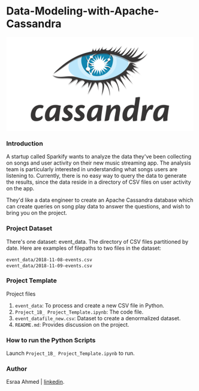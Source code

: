 # Data-Modeling-with-Apache-Cassandra
<img src="images/apache_cassandra-ar21.png" align="center" width="500" height="250">

### Introduction
A startup called Sparkify wants to analyze the data they've been collecting on songs and user activity on their new music streaming app. The analysis team is particularly interested in understanding what songs users are listening to. Currently, there is no easy way to query the data to generate the results, since the data reside in a directory of CSV files on user activity on the app.

They'd like a data engineer to create an Apache Cassandra database which can create queries on song play data to answer the questions, and wish to bring you on the project.

### Project Dataset

There's one dataset: event_data. The directory of CSV files partitioned by date. 
Here are examples of filepaths to two files in the dataset:
```
event_data/2018-11-08-events.csv
event_data/2018-11-09-events.csv
```
### Project Template
Project files<br>

1. `event_data`: To process and create a new CSV file in Python.
2. `Project_1B_ Project_Template.ipynb`: The code file.
3. `event_datafile_new.csv`: Dataset to create a denormalized dataset.
5. `README.md`: Provides discussion on the project.

### How to run the Python Scripts

Launch `Project_1B_ Project_Template.ipynb` to run.

### Author
Esraa Ahmed | [linkedin](https://bit.ly/3B8d5Am).
